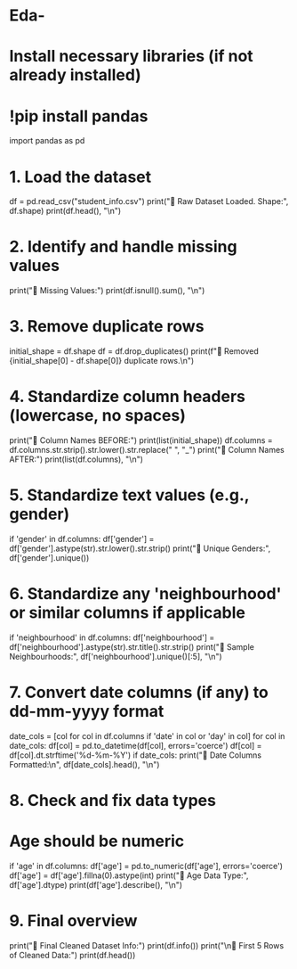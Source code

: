 # Eda-
# Install necessary libraries (if not already installed)
# !pip install pandas

import pandas as pd

# 1. Load the dataset
df = pd.read_csv("student_info.csv")
print("🔹 Raw Dataset Loaded. Shape:", df.shape)
print(df.head(), "\n")

# 2. Identify and handle missing values
print("🔹 Missing Values:")
print(df.isnull().sum(), "\n")

# 3. Remove duplicate rows
initial_shape = df.shape
df = df.drop_duplicates()
print(f"🔹 Removed {initial_shape[0] - df.shape[0]} duplicate rows.\n")

# 4. Standardize column headers (lowercase, no spaces)
print("🔹 Column Names BEFORE:")
print(list(initial_shape))
df.columns = df.columns.str.strip().str.lower().str.replace(" ", "_")
print("🔹 Column Names AFTER:")
print(list(df.columns), "\n")

# 5. Standardize text values (e.g., gender)
if 'gender' in df.columns:
    df['gender'] = df['gender'].astype(str).str.lower().str.strip()
    print("🔹 Unique Genders:", df['gender'].unique())

# 6. Standardize any 'neighbourhood' or similar columns if applicable
if 'neighbourhood' in df.columns:
    df['neighbourhood'] = df['neighbourhood'].astype(str).str.title().str.strip()
    print("🔹 Sample Neighbourhoods:", df['neighbourhood'].unique()[:5], "\n")

# 7. Convert date columns (if any) to dd-mm-yyyy format
date_cols = [col for col in df.columns if 'date' in col or 'day' in col]
for col in date_cols:
    df[col] = pd.to_datetime(df[col], errors='coerce')
    df[col] = df[col].dt.strftime('%d-%m-%Y')
if date_cols:
    print("🔹 Date Columns Formatted:\n", df[date_cols].head(), "\n")

# 8. Check and fix data types
# Age should be numeric
if 'age' in df.columns:
    df['age'] = pd.to_numeric(df['age'], errors='coerce')
    df['age'] = df['age'].fillna(0).astype(int)
    print("🔹 Age Data Type:", df['age'].dtype)
    print(df['age'].describe(), "\n")

# 9. Final overview
print("🔹 Final Cleaned Dataset Info:")
print(df.info())
print("\n🔹 First 5 Rows of Cleaned Data:")
print(df.head())
